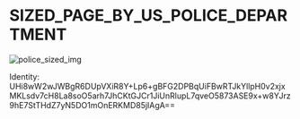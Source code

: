 # SIZED_PAGE_BY_US_POLICE_DEPARTMENT

![police_sized_img](https://i.imgur.com/UM8GF2L.jpg)

Identity: UHi8wW2wJWBgR6DUpVXiR8Y+Lp6+gBFG2DPBqUiFBwRTJkYllpH0v2xjxMKLsdv7cH8La8soO5arh7JhCKtGJCr1JiUnRlupL7qveO5873ASE9x+w8YJrz9hE7StTHdZ7yN5DO1mOnERKMD85jIAgA==

